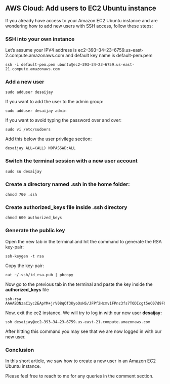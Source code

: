 ## AWS Cloud: Add users to EC2 Ubuntu instance

If you already have access to your Amazon EC2 Ubuntu instance and are wondering how to add new users with SSH access, follow these steps:

### SSH into your own instance

Let’s assume your IPV4 address is ec2–393–34–23–6759.us-east-2.compute.amazonaws.com and default key name is default-pem.pem


```
ssh -i default-pem.pem ubuntu@ec2–393–34–23–6759.us-east-21.compute.amazonaws.com
```


### Add a new user


```
sudo adduser desaijay
```


If you want to add the user to the admin group:


```
sudo adduser desaijay admin
```


If you want to avoid typing the password over and over:


```
sudo vi /etc/sudoers
```


Add this below the user privilege section:


```
desaijay ALL=(ALL) NOPASSWD:ALL
```


### Switch the terminal session with a new user account


```
sudo su desaijay
```


### Create a directory named **.ssh** in the home folder:


```
chmod 700 .ssh
```


### Create authorized_keys file inside .ssh directory


```
chmod 600 authorized_keys
```


### Generate the public key

Open the new tab in the terminal and hit the command to generate the RSA key-pair:


```
ssh-keygen -t rsa
```


Copy the key-pair:


```
cat ~/.ssh/id_rsa.pub | pbcopy
```


Now go to the previous tab in the terminal and paste the key inside the **authorized_keys** file


```
ssh-rsa AAAAB3NzaC1yc2EApYM+jrV08qOf3KyoOsHS/JFPf2Hcmv1FPnz3fs7TODIcgt5eC07d9FOu2PSXa1Pklasf9NZMHArP9woatVXwlx0EpGX1ofnIsvU/2/r7VUFqfM2Ms3ahioeH4iyceA8z+PHxSzVjD4FanB9Bqqp6bYoztNoMtmfksl7XMDxm6d+PbA4pChQTFHZN+gjED8Hl9SClQuDdZCM6mBcFWnNhoRWkNZHujJqxE25yl4Zc2KaRLPAPJRpnwu6uDsUIfNuTdqPui
```


Now, exit the ec2 instance. We will try to log in with our new user **desaijay:**


```
ssh desaijay@ec2–393–34–23–6759.us-east-21.compute.amazonaws.com
```


After hitting this command you may see that we are now logged in with our new user.

### Conclusion

In this short article, we saw how to create a new user in an Amazon EC2 Ubuntu instance.

Please feel free to reach to me for any queries in the comment section.